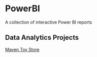 # PowerBI
A collection of interactive Power BI reports
## Data Analytics Projects
[Maven Toy Store](https://github.com/mjoguz/Maven-Toy-Store.git)
